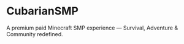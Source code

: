 # CubarianSMP
A premium paid Minecraft SMP experience — Survival, Adventure &amp; Community redefined.
